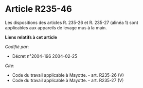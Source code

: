 # Article R235-46

Les dispositions des articles R. 235-26 et R. 235-27 (alinéa 1) sont applicables aux appareils de levage mus à la main.

**Liens relatifs à cet article**

_Codifié par_:

  - Décret n°2004-196 2004-02-25

_Cite_:

  - Code du travail applicable à Mayotte. - art. R235-26 (V)
  - Code du travail applicable à Mayotte. - art. R235-27 (V)
